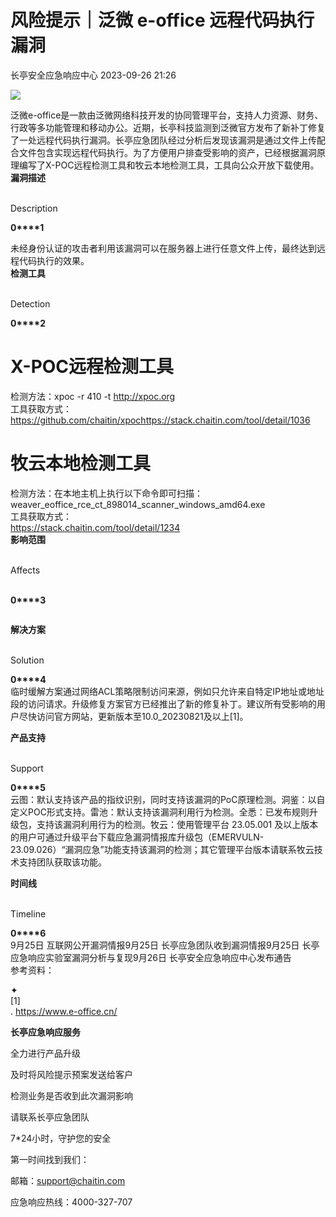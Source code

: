 #  风险提示｜泛微 e-office 远程代码执行漏洞   
 长亭安全应急响应中心   2023-09-26 21:26  
  
![](https://mmbiz.qpic.cn/sz_mmbiz_png/FOh11C4BDicRmicibcSfDRibZfrLmtby6JhzfmEZOs2hOEpsdjib9ibwibXpDROR0wicziaQljBcT6B5an9oiasdb6ParlOw/640?wx_fmt=png "")  
  
泛微e-office是一款由泛微网络科技开发的协同管理平台，支持人力资源、财务、行政等多功能管理和移动办公。近期，长亭科技监测到泛微官方发布了新补丁修复了一处远程代码执行漏洞。长亭应急团队经过分析后发现该漏洞是通过文件上传配合文件包含实现远程代码执行。为了方便用户排查受影响的资产，已经根据漏洞原理编写了X-POC远程检测工具和牧云本地检测工具，工具向公众开放下载使用。  
**漏洞描述**  
  
   
Description   
  
  
  
**0****1**  
  
未经身份认证的攻击者利用该漏洞可以在服务器上进行任意文件上传，最终达到远程代码执行的效果。  
**检测工具**  
  
   
Detection   
  
  
  
**0****2**  
#   
# X-POC远程检测工具  
检测方法：xpoc -r 410 -t http://xpoc.org  
工具获取方式：  
https://github.com/chaitin/xpochttps://stack.chaitin.com/tool/detail/1036  
#   
# 牧云本地检测工具  
检测方法：在本地主机上执行以下命令即可扫描：weaver_eoffice_rce_ct_898014_scanner_windows_amd64.exe  
工具获取方式：  
https://stack.chaitin.com/tool/detail/1234  
**影响范围**  
  
   
Affects  
   
  
  
  
**0****3**  
```
```  
  
**解决方案**  
  
   
Solution   
  
  
  
**0****4**  
临时缓解方案通过网络ACL策略限制访问来源，例如只允许来自特定IP地址或地址段的访问请求。升级修复方案官方已经推出了新的修复补丁。建议所有受影响的用户尽快访问官方网站，更新版本至10.0_20230821及以上[1]。  
  
**产品支持**  
  
   
Support   
  
  
  
**0****5**  
云图：默认支持该产品的指纹识别，同时支持该漏洞的PoC原理检测。洞鉴：以自定义POC形式支持。雷池：默认支持该漏洞利用行为检测。全悉：已发布规则升级包，支持该漏洞利用行为的检测。牧云：使用管理平台 23.05.001 及以上版本的用户可通过升级平台下载应急漏洞情报库升级包（EMERVULN-23.09.026）“漏洞应急”功能支持该漏洞的检测；其它管理平台版本请联系牧云技术支持团队获取该功能。  
  
**时间线**  
  
   
Timeline   
  
  
  
**0****6**  
9月25日 互联网公开漏洞情报9月25日 长亭应急团队收到漏洞情报9月25日 长亭应急响应实验室漏洞分析与复现9月26日 长亭安全应急响应中心发布通告  
参考资料：  
  
✦   
[1]  
. https://www.e-office.cn/  
  
  
**长亭应急响应服务**  
  
  
  
  
全力进行产品升级  
  
及时将风险提示预案发送给客户  
  
检测业务是否收到此次漏洞影响  
  
请联系长亭应急团队  
  
7*24小时，守护您的安全  
  
  
第一时间找到我们：  
  
邮箱：support@chaitin.com  
  
应急响应热线：4000-327-707  
  
